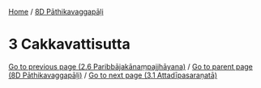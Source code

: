 
[Home](/) / [8D Pāthikavaggapāḷi](../8D.md)

# 3 Cakkavattisutta


[Go to previous page (2.6 Paribbājakānaṃpajjhāyana)](2/2.6.md) / [Go to parent page (8D Pāthikavaggapāḷi)](0.md) / [Go to next page (3.1 Attadīpasaraṇatā)](3/3.1.md)


